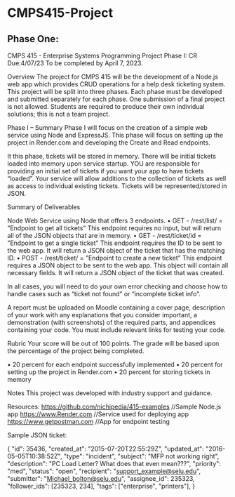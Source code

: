 # CMPS415-Project

## Phase One:

CMPS 415  -  Enterprise Systems
Programming Project
Phase I: CR                                                                                                                          Due:4/07/23
To be completed by April 7, 2023.

Overview
The project for CMPS 415 will be the development of a Node.js web app which provides CRUD operations for a help desk ticketing system. This project will be split into three phases. Each phase must be developed and submitted separately for each phase. One submission of a final project is not allowed. Students are required to produce their own individual solutions; this is not a team project.

Phase I – Summary
Phase I will focus on the creation of a simple web service using Node and ExpressJS. This phase will focus on setting up the project in Render.com and developing the Create and Read endpoints.

It this phase, tickets will be stored in memory. There will be initial tickets loaded into memory upon service startup. YOU are responsible for providing an initial set of tickets if you want your app to have tickets “loaded”. Your service will allow additions to the collection of tickets as well as access to individual existing tickets. Tickets will be represented/stored in JSON.

Summary of Deliverables

Node Web Service using Node that offers 3 endpoints.
• GET - /rest/list/ = ”Endpoint to get all tickets”
This endpoint requires no input, but will return all of the JSON
objects that are in memory.
• GET - /rest/ticket/id = ”Endpoint to get a single ticket”
This endpoint requires the ID to be sent to the web app. It will return a JSON object of the ticket that has the matching ID.
• POST - /rest/ticket/ = ”Endpoint to create a new ticket”
This endpoint requires a JSON object to be sent to the web app. This object will contain all necessary fields. It will return a JSON
object of the ticket that was created.

In all cases, you will need to do your own error checking and choose how to handle cases such as “ticket not found” or “incomplete ticket info”.

A report must be uploaded on Moodle containing a cover page, description of your work with any explanations that you consider important, a demonstration (with screenshots) of the required parts, and appendices containing your code. You must include relevant links for testing your code.

Rubric
Your score will be out of 100 points. The grade will be based upon the
percentage of the project being completed.

• 20 percent for each endpoint successfully implemented
• 20 percent for setting up the project in Render.com
• 20 percent for storing tickets in memory
 
Notes
This project was developed with industry support and guidance.

Resources:
https://github.com/nichipedia/415-examples   //Sample Node.js app
https://www.Render.com   //Service used for deploying app https://www.getpostman.com   //App for endpoint testing



Sample JSON ticket:

{
"id": 35436,
"created_at": "2015-07-20T22:55:29Z",
"updated_at": "2016-05-05T10:38:52Z",
"type": "incident",
"subject": "MFP not working right",
"description": "PC Load Letter? What does that even mean???",
"priority": "med",
"status": "open",
"recipient": "support_example@selu.edu",
"submitter": "Michael_bolton@selu.edu",
"assignee_id": 235323,
"follower_ids": [235323, 234],
"tags": ["enterprise", "printers"],
}

